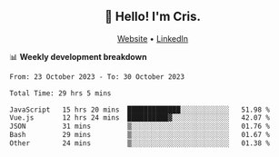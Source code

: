 
<h2 align="center">👋 Hello! I'm Cris.</h2>
<p align="center">
  <a href="https://www.criscunas.dev">Website</a> •
  <a href="https://www.linkedin.com/in/cristophercunas/">LinkedIn</a> 
</p>


📊 **Weekly development breakdown**
<!--START_SECTION:waka-->

```txt
From: 23 October 2023 - To: 30 October 2023

Total Time: 29 hrs 5 mins

JavaScript   15 hrs 20 mins  █████████████░░░░░░░░░░░░   51.98 %
Vue.js       12 hrs 24 mins  ██████████▓░░░░░░░░░░░░░░   42.07 %
JSON         31 mins         ▒░░░░░░░░░░░░░░░░░░░░░░░░   01.76 %
Bash         29 mins         ▒░░░░░░░░░░░░░░░░░░░░░░░░   01.67 %
Other        24 mins         ▒░░░░░░░░░░░░░░░░░░░░░░░░   01.38 %
```

<!--END_SECTION:waka-->
